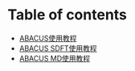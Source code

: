 # Table of contents

* [ABACUS使用教程](README.md)
* [ABACUS SDFT使用教程](abacus-sdft-shi-yong-jiao-cheng.md)
* [ABACUS MD使用教程](abacus-md-shi-yong-jiao-cheng.md)
